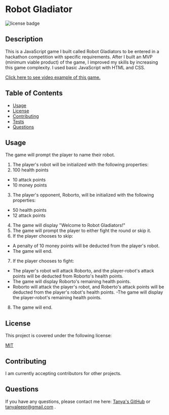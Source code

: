# Robot Gladiator

![license badge](https://img.shields.io/badge/license-MIT-brightgreen)

## Description

This is a JavaScript game I built called Robot Gladiators to be entered in a hackathon competition with specific requirements. After I built an MVP (minimum viable product) of the game, I improved my skills by increasing this game complexity. I used basic JavaScript with HTML and CSS.

[Click here to see video example of this game.](https://drive.google.com/file/d/1sdmscT2D2wvK5hw8-AedPZyyx2Nvq7dz/view)

## Table of Contents

- [Usage](#usage)
- [License](#license)
- [Contributing](#contributing)
- [Tests](#tests)
- [Questions](#questions)
  <a name="installation"></a>


<a name="usage"></a>

## Usage

The game will prompt the player to name their robot.
1. The player's robot will be initialized with the following properties:
2. 100 health points
- 10 attack points
- 10 money points
3. The player's opponent, Roborto, will be initialized with the following properties:
- 50 health points
- 12 attack points
4. The game will display "Welcome to Robot Gladiators!"
5. The game will prompt the player to either fight the round or skip it.
6. If the player chooses to skip:
- A penalty of 10 money points will be deducted from the player's robot.
- The game will end.
7. If the player chooses to fight:
- The player's robot will attack Roborto, and the player-robot's attack points will be deducted from Roborto's health points.
- The game will display Roborto's remaining health points.
- Roborto will attack the player's robot, and Roberto's attack points will be deducted from the player's robot's health points.
-The game will display the player-robot's remaining health points.
8. The game will end.

<a name="license"></a>

## License

This project is covered under the following license:

[MIT](https://www.mit.edu/~amini/LICENSE.md)

<a name="contributing"></a>

## Contributing

I am currently accepting contributors for other projects.
<a name="tests"></a>

## Questions

If you have any questions, please contact me here: [Tanya's GitHub](https://github.com/tanyaleepr) or <tanyaleepr@gmail.com> .
